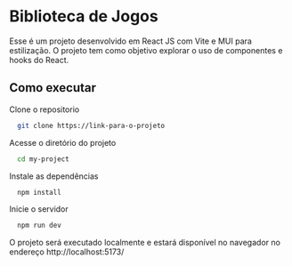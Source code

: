 # Biblioteca de Jogos

Esse é um projeto desenvolvido em React JS com Vite e MUI para estilização. O projeto tem como objetivo explorar o uso de componentes e hooks do React.

## Como executar

Clone o repositorio

```bash
  git clone https://link-para-o-projeto
```

Acesse o diretório do projeto

```bash
  cd my-project
```

Instale as dependências

```bash
  npm install
```

Inicie o servidor

```bash
  npm run dev
```

O projeto será executado localmente e estará disponível no navegador no endereço http://localhost:5173/